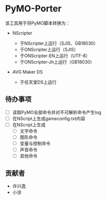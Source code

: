 # PyMO-Porter

该工具用于将PyMO脚本转换为：

* NScripter
    - 于NScripter上运行（SJIS、GB18030）
    - 于ONScripter上运行（SJIS）
    - 于ONScripter-EN上运行（UTF-8）
    - 于ONScripter-Jh上运行（GB18030）

* AVG Maker DS
    - 于任天堂DS上运行

## 待办事项

- [ ] 读取PyMO全部命令并对不可解析命令产生log
- [ ] 在NScript上生成gameconfig.txt内容
- [ ] 在NScript上生成
    - [ ] 文字命令
    - [ ] 图形命令
    - [ ] 变量与控制命令
    - [ ] 声音命令
    - [ ] 其他命令

## 贡献者

* 许兴逸
* 小涂
